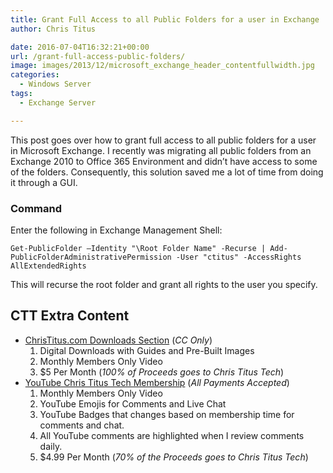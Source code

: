 ```yaml
---
title: Grant Full Access to all Public Folders for a user in Exchange
author: Chris Titus

date: 2016-07-04T16:32:21+00:00
url: /grant-full-access-public-folders/
image: images/2013/12/microsoft_exchange_header_contentfullwidth.jpg
categories:
  - Windows Server
tags:
  - Exchange Server

---
```

This post goes over how to grant full access to all public folders for a user in Microsoft Exchange. I recently was migrating all public folders from an Exchange 2010 to Office 365 Environment and didn&#8217;t have access to some of the folders. Consequently, this solution saved me a lot of time from doing it through a GUI.<!--more-->

### Command

Enter the following in Exchange Management Shell:

`Get-PublicFolder –Identity "\Root Folder Name" -Recurse | Add-PublicFolderAdministrativePermission -User "ctitus" -AccessRights AllExtendedRights`

This will recurse the root folder and grant all rights to the user you specify.

## CTT Extra Content

- [ChrisTitus.com Downloads Section][1] (_CC Only_)
  1. Digital Downloads with Guides and Pre-Built Images
  2. Monthly Members Only Video
  3. $5 Per Month (_100% of Proceeds goes to Chris Titus Tech_)
- [YouTube Chris Titus Tech Membership][2] (_All Payments Accepted_)
  1. Monthly Members Only Video
  2. YouTube Emojis for Comments and Live Chat
  3. YouTube Badges that changes based on membership time for comments and chat.
  4. All YouTube comments are highlighted when I review comments daily. 
  5. $4.99 Per Month (_70% of the Proceeds goes to Chris Titus Tech_)

 [1]: https://portal.christitus.com
 [2]: https://christitus.com/join